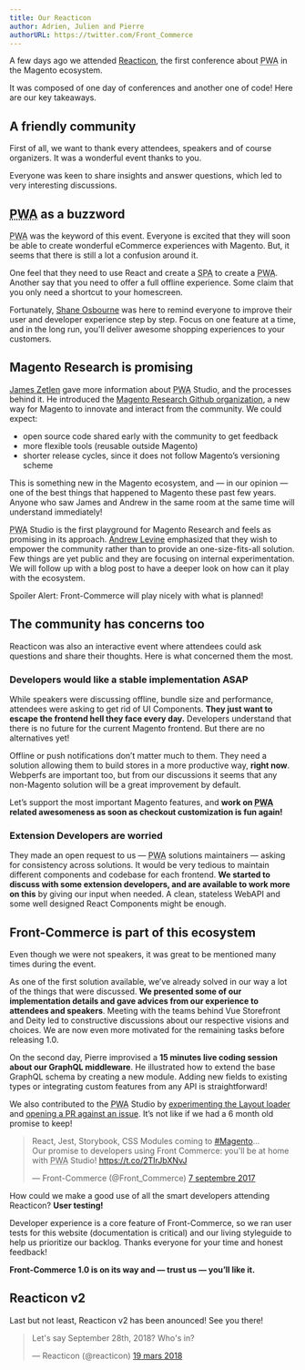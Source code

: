 ```yaml
---
title: Our Reacticon
author: Adrien, Julien and Pierre
authorURL: https://twitter.com/Front_Commerce
---
```


A few days ago we attended [Reacticon](http://reacticon.org/), the first
conference about <abbr title="Progressive Web Apps">PWA</abbr> in the Magento
ecosystem.

It was composed of one day of conferences and another one of code! Here are our
key takeaways.

<!--truncate-->

## A friendly community

First of all, we want to thank every attendees, speakers and of course
organizers. It was a wonderful event thanks to you.

Everyone was keen to share insights and answer questions, which led to very
interesting discussions.

## <abbr title="Progressive Web App">PWA</abbr> as a buzzword

<abbr title="Progressive Web App">PWA</abbr> was the keyword of this event.
Everyone is excited that they will soon be able to create wonderful eCommerce
experiences with Magento. But, it seems that there is still a lot a confusion
around it.

One feel that they need to use React and create a
<abbr title="Single Page Application">SPA</abbr> to create a
<abbr title="Progressive Web App">PWA</abbr>. Another say that you need to offer
a full offline experience. Some claim that you only need a shortcut to your
homescreen.

Fortunately, [Shane Osbourne](https://twitter.com/shaneOsbourne) was here to
remind everyone to improve their user and developer experience step by step.
Focus on one feature at a time, and in the long run, you'll deliver awesome
shopping experiences to your customers.

## Magento Research is promising

[James Zetlen](https://twitter.com/jameszetlen) gave more information about
<abbr title="Progressive Web App">PWA</abbr> Studio, and the processes behind
it. He introduced the
[Magento Research Github organization](https://github.com/magento-research), a
new way for Magento to innovate and interact from the community. We could
expect:

- open source code shared early with the community to get feedback
- more flexible tools (reusable outside Magento)
- shorter release cycles, since it does not follow Magento’s versioning scheme

This is something new in the Magento ecosystem, and — in our opinion — one of
the best things that happened to Magento these past few years. Anyone who saw
James and Andrew in the same room at the same time will understand immediately!

<abbr title="Progressive Web App">PWA</abbr> Studio is the first playground for
Magento Research and feels as promising in its approach.
[Andrew Levine](https://twitter.com/drewml) emphasized that they wish to empower
the community rather than to provide an one-size-fits-all solution. Few things
are yet public and they are focusing on internal experimentation. We will follow
up with a blog post to have a deeper look on how can it play with the ecosystem.

Spoiler Alert: Front-Commerce will play nicely with what is planned!

## The community has concerns too

Reacticon was also an interactive event where attendees could ask questions and
share their thoughts. Here is what concerned them the most.

### Developers would like a stable implementation ASAP

While speakers were discussing offline, bundle size and performance, attendees
were asking to get rid of UI Components. **They just want to escape the frontend
hell they face every day.** Developers understand that there is no future for
the current Magento frontend. But there are no alternatives yet!

Offline or push notifications don’t matter much to them. They need a solution
allowing them to build stores in a more productive way, **right now**. Webperfs
are important too, but from our discussions it seems that any non-Magento
solution will be a great improvement by default.

Let’s support the most important Magento features, and **work on
<abbr title="Progressive Web App">PWA</abbr> related awesomeness as soon as
checkout customization is fun again!**

### Extension Developers are worried

They made an open request to us — <abbr title="Progressive Web App">PWA</abbr>
solutions maintainers — asking for consistency across solutions. It would be
very tedious to maintain different components and codebase for each frontend.
**We started to discuss with some extension developers, and are available to
work more on this** by giving our input when needed. A clean, stateless WebAPI
and some well designed React Components might be enough.

## Front-Commerce is part of this ecosystem

Even though we were not speakers, it was great to be mentioned many times during
the event.

As one of the first solution available, we’ve already solved in our way a lot of
the things that were discussed. **We presented some of our implementation
details and gave advices from our experience to attendees and speakers**.
Meeting with the teams behind Vue Storefront and Deity led to constructive
discussions about our respective visions and choices. We are now even more
motivated for the remaining tasks before releasing 1.0.

On the second day, Pierre improvised a **15 minutes live coding session about
our GraphQL middleware**. He illustrated how to extend the base GraphQL schema
by creating a new module. Adding new fields to existing types or integrating
custom features from any API is straightforward!

We also contributed to the <abbr title="Progressive Web App">PWA</abbr> Studio
by
[experimenting the Layout loader](https://github.com/magento-research/pwa-buildpack/pull/14#issuecomment-373914226)
and
[opening a PR against an issue](https://github.com/magento-research/pwa-buildpack/pull/21).
It’s not like if we had a 6 month old promise to keep!

<blockquote class="twitter-tweet" data-lang="fr"><p lang="en" dir="ltr">React, Jest, Storybook, CSS Modules coming to <a href="https://twitter.com/hashtag/Magento?src=hash&amp;ref_src=twsrc%5Etfw">#Magento</a>...<br>Our promise to developers using Front Commerce: you&#39;ll be at home with <abbr title="Progressive Web App">PWA</abbr> Studio! <a href="https://t.co/2TIrJbXNvJ">https://t.co/2TIrJbXNvJ</a></p>&mdash; Front-Commerce (@Front_Commerce) <a href="https://twitter.com/Front_Commerce/status/905644984577048577?ref_src=twsrc%5Etfw">7 septembre 2017</a></blockquote>
<script async src="https://platform.twitter.com/widgets.js" charset="utf-8"></script>

How could we make a good use of all the smart developers attending Reacticon?
**User testing!**

Developer experience is a core feature of Front-Commerce, so we ran user tests
for this website (documentation is critical) and our living styleguide to help
us prioritize our backlog. Thanks everyone for your time and honest feedback!

**Front-Commerce 1.0 is on its way and — trust us — you’ll like it.**

## Reacticon v2

Last but not least, Reacticon v2 has been anounced! See you there!

<blockquote class="twitter-tweet" data-lang="fr"><p lang="en" dir="ltr">Let&#39;s say September 28th, 2018? Who&#39;s in?</p>&mdash; Reacticon (@reacticon) <a href="https://twitter.com/reacticon/status/975672173816840193?ref_src=twsrc%5Etfw">19 mars 2018</a></blockquote>
<script async src="https://platform.twitter.com/widgets.js" charset="utf-8"></script>
